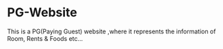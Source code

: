 # PG-Website
This is a PG(Paying Guest) website ,where it represents the information of Room, Rents &amp; Foods etc...
